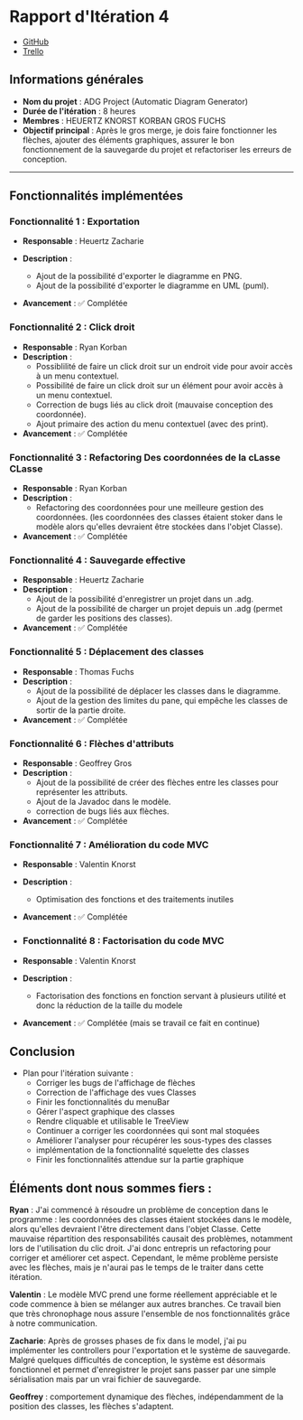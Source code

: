 # Rapport d'Itération 4

- [GitHub](https://github.com/Valentxn7/adg_project)
- [Trello](https://trello.com/b/qoNw8Geq/sae-301-adgproject)
## Informations générales

- **Nom du projet** : ADG Project (Automatic Diagram Generator)
- **Durée de l'itération** : 8 heures
- **Membres** : HEUERTZ KNORST KORBAN GROS FUCHS
- **Objectif principal** : Après le gros merge, je dois faire fonctionner les flèches, ajouter des éléments graphiques, assurer le bon fonctionnement de la sauvegarde du projet et refactoriser les erreurs de conception.

---
## Fonctionnalités implémentées

### Fonctionnalité 1 : Exportation
- **Responsable** : Heuertz Zacharie
- **Description** :
  - Ajout de la possibilité d'exporter le diagramme en PNG.
  - Ajout de la possibilité d'exporter le diagramme en UML (puml).

- **Avancement** : ✅ Complétée

### Fonctionnalité 2 : Click droit
- **Responsable** : Ryan Korban
- **Description** :
  - Possiblilité de faire un click droit sur un endroit vide pour avoir accès à un menu contextuel.
  - Possibilité de faire un click droit sur un élément pour avoir accès à un menu contextuel.
  - Correction de bugs liés au click droit (mauvaise conception des coordonnée).
  - Ajout primaire des action du menu contextuel (avec des print).
- **Avancement** : ✅ Complétée

### Fonctionnalité 3 : Refactoring Des coordonnées de la cLasse CLasse
- **Responsable** : Ryan Korban
- **Description** :
  - Refactoring des coordonnées pour une meilleure gestion des coordonnées. (les coordonnées des classes étaient stoker dans le modèle alors qu'elles devraient être stockées dans l'objet Classe).
- **Avancement** : ✅ Complétée

### Fonctionnalité 4 : Sauvegarde effective
- **Responsable** : Heuertz Zacharie
- **Description** :
  - Ajout de la possibilité d'enregistrer un projet dans un .adg.
  - Ajout de la possibilité de charger un projet depuis un .adg (permet de garder les positions des classes).
- **Avancement** : ✅ Complétée


### Fonctionnalité 5 : Déplacement des classes
- **Responsable** : Thomas Fuchs
- **Description** :
  - Ajout de la possibilité de déplacer les classes dans le diagramme.
  - Ajout de la gestion des limites du pane, qui empêche les classes de sortir de la partie droite.
- **Avancement** : ✅ Complétée

### Fonctionnalité 6 : Flèches d'attributs 
- **Responsable** : Geoffrey Gros
- **Description** :
  - Ajout de la possibilité de créer des flèches entre les classes pour représenter les attributs.
  - Ajout de la Javadoc dans le modèle.
  - correction de bugs liés aux flèches.
- **Avancement** : ✅ Complétée

### Fonctionnalité 7 : Amélioration du code MVC
- **Responsable** : Valentin Knorst
- **Description** :
  - Optimisation des fonctions et des traitements inutiles
- **Avancement** : ✅ Complétée

- ### Fonctionnalité 8 : Factorisation du code MVC
- **Responsable** : Valentin Knorst
- **Description** :
  - Factorisation des fonctions en fonction servant à plusieurs utilité et donc la réduction de la taille du modele
- **Avancement** : ✅ Complétée (mais se travail ce fait en continue)

## Conclusion

- Plan pour l'itération suivante :
  - Corriger les bugs de l'affichage de flèches
  - Correction de l'affichage des vues Classes
  - Finir les fonctionnalités du menuBar
  - Gérer l'aspect graphique des classes
  - Rendre cliquable et utilisable le TreeView
  - Continuer a corriger les coordonnées qui sont mal stoquées
  - Améliorer l'analyser pour récupérer les sous-types des classes
  - implémentation de la fonctionnalité squelette des classes 
  - Finir les fonctionnalités attendue sur la partie graphique 

## Éléments dont nous sommes fiers :

**Ryan** :
J'ai commencé à résoudre un problème de conception dans le programme : les coordonnées des classes étaient stockées dans le modèle, alors qu'elles devraient l'être directement dans l'objet Classe. Cette mauvaise répartition des responsabilités causait des problèmes, notamment lors de l'utilisation du clic droit. J'ai donc entrepris un refactoring pour corriger et améliorer cet aspect. Cependant, le même problème persiste avec les flèches, mais je n'aurai pas le temps de le traiter dans cette itération.

**Valentin** : 
Le modèle MVC prend une forme réellement appréciable et le code commence à bien se mélanger aux autres branches.
Ce travail bien que très chronophage nous assure l'ensemble de nos fonctionnalités grâce à notre communication.

**Zacharie**:
Après de grosses phases de fix dans le model, j'ai pu implémenter les controllers pour l'exportation et le système de sauvegarde. Malgré quelques difficultés de conception, le système est désormais fonctionnel et permet d'enregistrer le projet sans passer par une simple sérialisation mais par un vrai fichier de sauvegarde.

**Geoffrey** : comportement dynamique des flèches, indépendamment de la position des classes, les flèches s'adaptent.
